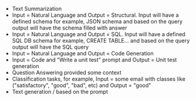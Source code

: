  
- Text Summarization  
- Input = Natural Language and Output = Structural. Input will have a defined schema for example, JSON schema and based on the query output will have the schema filled with answer   
- Input = Natural Language and Output = SQL. Input will have a defined SQL DB schema for example, CREATE TABLE... and based on the query output will have the SQL query 
- Input = Natural Language and Output = Code Generation  
- Input = Code and "Write a unit test" prompt and Output = Unit test generation  
- Question Answering provided some context  
- Classification tasks, for example, Input = some email with classes like ("satisfactory", "good", "bad", etc) and Output =  "good"
- Text generation / based on the prompt